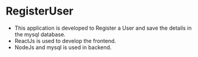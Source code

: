 # RegisterUser
* This application is developed to Register a User and save the details in the mysql database.
* ReactJs is used to develop the frontend.
* NodeJs and mysql is used in backend.
